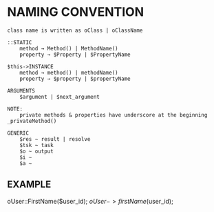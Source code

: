 NAMING CONVENTION
================================================
	class name is written as oClass | oClassName

	::STATIC
		method → Method() | MethodName()
		property → $Property | $PropertyName

	$this->INSTANCE
		method → method() | methodName()
		property → $property | $propertyName

	ARGUMENTS
		$argument | $next_argument

	NOTE:
		private methods & properties have underscore at the beginning _privateMethod()

	GENERIC
		$res ~ result | resolve
		$tsk ~ task
		$o ~ output
		$i ~
		$a ~

EXAMPLE
---------------------------------------------
oUser::FirstName($user_id);
$oUser->firstName($user_id);